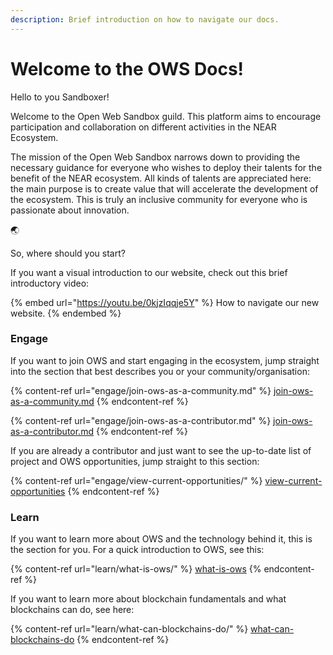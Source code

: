 ```yaml
---
description: Brief introduction on how to navigate our docs.
---
```


# Welcome to the OWS Docs!

Hello to you Sandboxer!&#x20;

Welcome to the Open Web Sandbox guild. This platform aims to encourage participation and collaboration on different activities in the NEAR Ecosystem.

The mission of the Open Web Sandbox narrows down to providing the necessary guidance for everyone who wishes to deploy their talents for the benefit of the NEAR ecosystem. All kinds of talents are appreciated here: the main purpose is to create value that will accelerate the development of the ecosystem. This is truly an inclusive community for everyone who is passionate about innovation.

🌏

So, where should you start?

If you want a visual introduction to our website, check out this brief introductory video:

{% embed url="https://youtu.be/0kjzIqqje5Y" %}
How to navigate our new website.&#x20;
{% endembed %}

### Engage

If you want to join OWS and start engaging in the ecosystem, jump straight into the section that best describes you or your community/organisation:

{% content-ref url="engage/join-ows-as-a-community.md" %}
[join-ows-as-a-community.md](engage/join-ows-as-a-community.md)
{% endcontent-ref %}

{% content-ref url="engage/join-ows-as-a-contributor.md" %}
[join-ows-as-a-contributor.md](engage/join-ows-as-a-contributor.md)
{% endcontent-ref %}

If you are already a contributor and just want to see the up-to-date list of project and OWS opportunities, jump straight to this section:

{% content-ref url="engage/view-current-opportunities/" %}
[view-current-opportunities](engage/view-current-opportunities/)
{% endcontent-ref %}

### Learn

If you want to learn more about OWS and the technology behind it, this is the section for you. For a quick introduction to OWS, see this:

{% content-ref url="learn/what-is-ows/" %}
[what-is-ows](learn/what-is-ows/)
{% endcontent-ref %}

If you want to learn more about blockchain fundamentals and what blockchains can do, see here:

{% content-ref url="learn/what-can-blockchains-do/" %}
[what-can-blockchains-do](learn/what-can-blockchains-do/)
{% endcontent-ref %}
